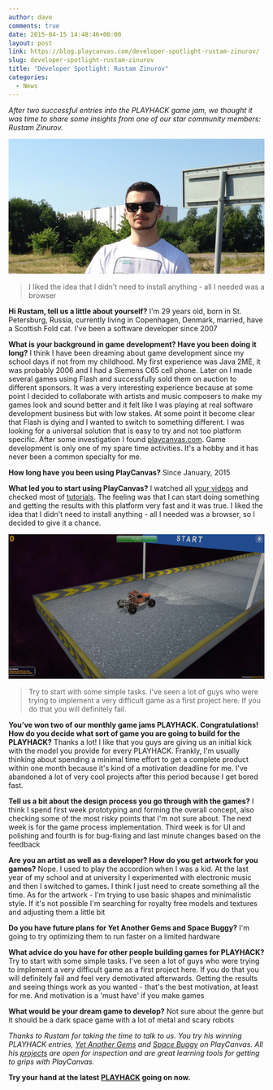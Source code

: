 ```yaml
---
author: dave
comments: true
date: 2015-04-15 14:48:46+00:00
layout: post
link: https://blog.playcanvas.com/developer-spotlight-rustam-zinurov/
slug: developer-spotlight-rustam-zinurov
title: "Developer Spotlight: Rustam Zinurov"
categories:
  - News
---
```


_After two successful entries into the PLAYHACK game jam, we thought it was time to share some insights from one of our star community members: Rustam Zinurov._

![rzinurov](/assets/media/rzinurov.jpg)

> I liked the idea that I didn't need to install anything - all I needed was a browser

**Hi Rustam, tell us a little about yourself?**
I'm 29 years old, born in St. Petersburg, Russia, currently living in Copenhagen, Denmark, married, have a Scottish Fold cat. I've been a software developer since 2007

**What is your background in game development? Have you been doing it long?**
I think I have been dreaming about game development since my school days if not from my childhood. My first experience was Java 2ME, it was probably 2006 and I had a Siemens C65 cell phone. Later on I made several games using Flash and successfully sold them on auction to different sponsors. It was a very interesting experience because at some point I decided to collaborate with artists and music composers to make my games look and sound better and it felt like I was playing at real software development business but with low stakes. At some point it become clear that Flash is dying and I wanted to switch to something different. I was looking for a universal solution that is easy to try and not too platform specific. After some investigation I found [playcanvas.com](https://playcanvas.com). Game development is only one of my spare time activities. It's a hobby and it has never been a common specialty for me.

**How long have you been using PlayCanvas?**
Since January, 2015

**What led you to start using PlayCanvas?**
I watched all [your videos](http://youtube.com/user/playcanvas/) and checked most of [tutorials](https://developer.playcanvas.com/en/tutorials/). The feeling was that I can start doing something and getting the results with this platform very fast and it was true. I liked the idea that I didn't need to install anything - all I needed was a browser, so I decided to give it a chance.

[![space_buggy_start](/assets/media/space_buggy_start.png)](/assets/media/space_buggy_start.png)

> Try to start with some simple tasks. I've seen a lot of guys who were trying to implement a very difficult game as a first project here. If you do that you will definitely fail.

**You’ve won two of our monthly game jams PLAYHACK. Congratulations! How do you decide what sort of game you are going to build for the PLAYHACK?**
Thanks a lot! I like that you guys are giving us an initial kick with the model you provide for every PLAYHACK. Frankly, I'm usually thinking about spending a minimal time effort to get a complete product within one month because it's kind of a motivation deadline for me. I've abandoned a lot of very cool projects after this period because I get bored fast.

**Tell us a bit about the design process you go through with the games?**
I think I spend first week prototyping and forming the overall concept, also checking some of the most risky points that I'm not sure about. The next week is for the game process implementation. Third week is for UI and polishing and fourth is for bug-fixing and last minute changes based on the feedback

**Are you an artist as well as a developer? How do you get artwork for you games?**
Nope. I used to play the accordion when I was a kid. At the last year of my school and at university I experimented with electronic music and then I switched to games. I think I just need to create something all the time. As for the artwork - I'm trying to use basic shapes and minimalistic style. If it's not possible I'm searching for royalty free models and textures and adjusting them a little bit

**Do you have future plans for Yet Another Gems and Space Buggy?**
I'm going to try optimizing them to run faster on a limited hardware

**What advice do you have for other people building games for PLAYHACK?**
Try to start with some simple tasks. I've seen a lot of guys who were trying to implement a very difficult game as a first project here. If you do that you will definitely fail and feel very demotivated afterwards. Getting the results and seeing things work as you wanted - that's the best motivation, at least for me. And motivation is a 'must have' if you make games

**What would be your dream game to develop?**
Not sure about the genre but it should be a dark space game with a lot of metal and scary robots

_Thanks to Rustam for taking the time to talk to us. You try his winning PLAYHACK entries, [Yet Another Gems](https://playcanv.as/p/p87UuuNV) and [Space Buggy](https://playcanv.as/p/3RerJIcy) on PlayCanvas. All his [projects](https://playcanvas.com/user/rzinurov) are open for inspection and are great learning tools for getting to grips with PlayCanvas._

**Try your hand at the latest [PLAYHACK](https://playcanvas.com/project/341268/overview/playhack-apr-15) going on now.**
